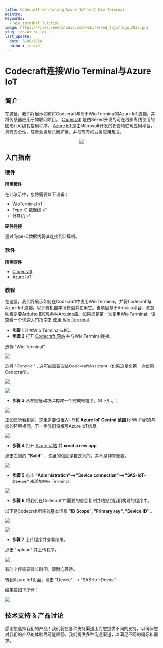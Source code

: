 ```yaml
---
title: Codecraft connecting Azure IoT with Wio Terminal
nointro:
keywords:
  - Wio_terminal Tutorial
image: https://files.seeedstudio.com/wiki/seeed_logo/logo_2023.png
slug: /cn/Azure_IoT_CC
last_update:
  date: 3/08/2024
  author: jessie
---
```


# Codecraft连接Wio Terminal与Azure IoT

## 简介

在这里，我们将展示如何将Codecraft与基于Wio Terminal的Azure IoT连接，并将传感器应用于物联网项目。 [Codecraft](https://ide.tinkergen.com/) 是由Seeed开发的可在线和离线使用的图形化可编程应用程序。 [Azure IoT](https://apps.azureiotcentral.com/)是由Microsoft开发的托管物联网应用平台，具有安全性，随着业务增长而扩展，并与现有的业务应用集成。

<div align="center"><img src="https://files.seeedstudio.com/wiki/CCandAzure/jihe.png" /></div>

## 入门指南

### 硬件

**所需硬件**

在此演示中，您将需要以下设备：

- [WioTerminal](https://www.seeedstudio.com/Wio-Terminal-p-4509.html) x1
- Type-C 数据线 x1
- 计算机 x1

**硬件连接**

通过Type-C数据线将其连接到计算机。

### 软件

**所需软件**

- [Codecraft](https://ide.tinkergen.com/)
- [Azure IoT](https://apps.azureiotcentral.com/)

### 教程

在这里，我们将展示如何在Codecraft中使用Wio Terminal，并将Codecraft与Azure IoT连接，以训练机器学习模型并使用它。该项目基于Arduino平台，这意味着需要Arduino IDE和各种Arduino库。如果您是第一次使用Wio Terminal，请查看一个快速入门指南来 [使用 Wio Terminal](https://wiki.seeedstudio.com/Wio-Terminal-Getting-Started/).

- **步骤 1**  连接Wio Terminal与PC。
- **步骤 2** 打开 [Codecraft 网站](https://ide.tinkergen.com/) 并与Wio Terminal连接。

选择 "Wio Terminal"

![](https://files.seeedstudio.com/wiki/CCandAzure/cc1.png)

选择 "Connect" , 这可能需要安装CodecraftAssistant（如果这是您第一次使用Codecraft）。

![](https://files.seeedstudio.com/wiki/CCandAzure/cc2.png)

![](https://files.seeedstudio.com/wiki/CCandAzure/cc3.png)

- **步骤 3** 从左侧拖动块以构建一个完成的程序，如下所示：

![](https://files.seeedstudio.com/wiki/CCandAzure/cc5.png)

正如您所看到的，这里需要设置Wi-Fi和 **Azure IoT Central 范围 id** Wi-Fi必须与您的环境相同，下一步我们将填写Azure IoT信息。

![](https://files.seeedstudio.com/wiki/CCandAzure/cc6.png)

- **步骤 4** 打开 [Azure 网站](https://ide.tinkergen.com/) 并 **creat a new app**

点击左侧的 **"Build"** ，这里的信息是自定义的，并不是非常重要。

![](https://files.seeedstudio.com/wiki/CCandAzure/az.png)

- **步骤 5** 点击 **“Administration”-->"Device connection"-->"SAS-IoT-Device"** 来添加Wio Terminal。

![](https://files.seeedstudio.com/wiki/CCandAzure/az3.png)

- **步骤 6** 将我们在Codecraft中需要的信息复制并粘贴到我们构建的程序中。

以下是Codecraft所需的基本信息 **"ID Scope", "Primary key", "Device ID"** 。

![](https://files.seeedstudio.com/wiki/CCandAzure/az5.png)

![](https://files.seeedstudio.com/wiki/CCandAzure/az6.png)

- **步骤 7** 上传程序并查看结果。

点击 "upload" 并上传程序。

![](https://files.seeedstudio.com/wiki/CCandAzure/ccaz4.png)

有时上传需要很长时间，请耐心等待。

转到Azure IoT页面，点击 "Device" --> "SAS-IoT-Device"

结果应如下所示：

![](https://files.seeedstudio.com/wiki/CCandAzure/ccaz5.png)

## 技术支持 & 产品讨论

感谢您选择我们的产品！我们将在各种支持渠道上为您提供不同的支持，以确保您对我们的产品的体验尽可能顺畅。我们提供多种沟通渠道，以满足不同的偏好和需求。

<div class="button_tech_support_container">
<a href="https://forum.seeedstudio.com/" class="button_forum"></a> 
<a href="https://www.seeedstudio.com/contacts" class="button_email"></a>
</div>

<div class="button_tech_support_container">
<a href="https://discord.gg/eWkprNDMU7" class="button_discord"></a> 
<a href="https://github.com/Seeed-Studio/wiki-documents/discussions/69" class="button_discussion"></a>
</div>
